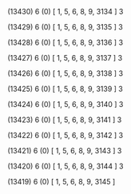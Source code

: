 (13430) 6 (0) [ 1, 5, 6, 8, 9, 3134 ] 3 


(13429) 6 (0) [ 1, 5, 6, 8, 9, 3135 ] 3 


(13428) 6 (0) [ 1, 5, 6, 8, 9, 3136 ] 3 


(13427) 6 (0) [ 1, 5, 6, 8, 9, 3137 ] 3 


(13426) 6 (0) [ 1, 5, 6, 8, 9, 3138 ] 3 


(13425) 6 (0) [ 1, 5, 6, 8, 9, 3139 ] 3 


(13424) 6 (0) [ 1, 5, 6, 8, 9, 3140 ] 3 


(13423) 6 (0) [ 1, 5, 6, 8, 9, 3141 ] 3 


(13422) 6 (0) [ 1, 5, 6, 8, 9, 3142 ] 3 


(13421) 6 (0) [ 1, 5, 6, 8, 9, 3143 ] 3 


(13420) 6 (0) [ 1, 5, 6, 8, 9, 3144 ] 3 


(13419) 6 (0) [ 1, 5, 6, 8, 9, 3145 ]  

